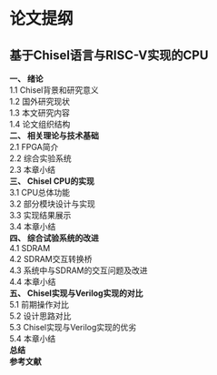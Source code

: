 # 论文提纲
## 基于Chisel语言与RISC-V实现的CPU</br>
**一、 绪论**</br>
1.1 Chisel背景和研究意义</br>
1.2 国外研究现状</br>
1.3 本文研究内容</br>
1.4 论文组织结构</br>
**二、 相关理论与技术基础**</br>
2.1 FPGA简介</br>
2.2 综合实验系统</br>
2.3 本章小结</br>
**三、 Chisel CPU的实现**</br>
3.1	CPU总体功能</br>
3.2 部分模块设计与实现</br>
3.3 实现结果展示</br>
3.4 本章小结</br>
**四、 综合试验系统的改进**</br>
4.1 SDRAM</br>
4.2 SDRAM交互转换桥</br>
4.3 系统中与SDRAM的交互问题及改进</br>
4.4 本章小结</br>
**五、 Chisel实现与Verilog实现的对比**</br>
5.1 前期操作对比</br>
5.2 设计思路对比</br>
5.3 Chisel实现与Verilog实现的优劣</br>
5.4 本章小结</br>
**总结**</br>
**参考文献**</br>


